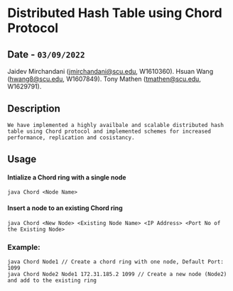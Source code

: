 # Distributed Hash Table using Chord Protocol
## Date - `03/09/2022`
Jaidev Mirchandani (jmirchandani@scu.edu, W1610360). 
Hsuan Wang (hwang8@scu.edu, W1607849). 
Tony Mathen (tmathen@scu.edu, W1629791). 
## Description 
`We have implemented a highly availbale and scalable distributed hash table using Chord protocol and implemented schemes for increased performance, replication and cosistancy. `
## Usage
#### Intialize a Chord ring with a single node
```
java Chord <Node Name>
```
#### Insert a node to an existing Chord ring
```
java Chord <New Node> <Existing Node Name> <IP Address> <Port No of the Existing Node>
```
### Example:
```
java Chord Node1 // Create a chord ring with one node, Default Port: 1099
java Chord Node2 Node1 172.31.185.2 1099 // Create a new node (Node2) and add to the existing ring
```
